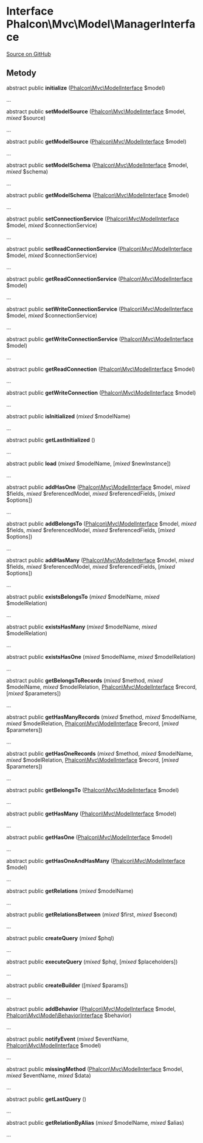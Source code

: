 # Interface **Phalcon\\Mvc\\Model\\ManagerInterface**

<a href="https://github.com/phalcon/cphalcon/blob/master/phalcon/mvc/model/managerinterface.zep" class="btn btn-default btn-sm">Source on GitHub</a>

## Metody

abstract public **initialize** ([Phalcon\Mvc\ModelInterface](/[[language]]/[[version]]/api/Phalcon_Mvc_ModelInterface) $model)

...

abstract public **setModelSource** ([Phalcon\Mvc\ModelInterface](/[[language]]/[[version]]/api/Phalcon_Mvc_ModelInterface) $model, *mixed* $source)

...

abstract public **getModelSource** ([Phalcon\Mvc\ModelInterface](/[[language]]/[[version]]/api/Phalcon_Mvc_ModelInterface) $model)

...

abstract public **setModelSchema** ([Phalcon\Mvc\ModelInterface](/[[language]]/[[version]]/api/Phalcon_Mvc_ModelInterface) $model, *mixed* $schema)

...

abstract public **getModelSchema** ([Phalcon\Mvc\ModelInterface](/[[language]]/[[version]]/api/Phalcon_Mvc_ModelInterface) $model)

...

abstract public **setConnectionService** ([Phalcon\Mvc\ModelInterface](/[[language]]/[[version]]/api/Phalcon_Mvc_ModelInterface) $model, *mixed* $connectionService)

...

abstract public **setReadConnectionService** ([Phalcon\Mvc\ModelInterface](/[[language]]/[[version]]/api/Phalcon_Mvc_ModelInterface) $model, *mixed* $connectionService)

...

abstract public **getReadConnectionService** ([Phalcon\Mvc\ModelInterface](/[[language]]/[[version]]/api/Phalcon_Mvc_ModelInterface) $model)

...

abstract public **setWriteConnectionService** ([Phalcon\Mvc\ModelInterface](/[[language]]/[[version]]/api/Phalcon_Mvc_ModelInterface) $model, *mixed* $connectionService)

...

abstract public **getWriteConnectionService** ([Phalcon\Mvc\ModelInterface](/[[language]]/[[version]]/api/Phalcon_Mvc_ModelInterface) $model)

...

abstract public **getReadConnection** ([Phalcon\Mvc\ModelInterface](/[[language]]/[[version]]/api/Phalcon_Mvc_ModelInterface) $model)

...

abstract public **getWriteConnection** ([Phalcon\Mvc\ModelInterface](/[[language]]/[[version]]/api/Phalcon_Mvc_ModelInterface) $model)

...

abstract public **isInitialized** (*mixed* $modelName)

...

abstract public **getLastInitialized** ()

...

abstract public **load** (*mixed* $modelName, [*mixed* $newInstance])

...

abstract public **addHasOne** ([Phalcon\Mvc\ModelInterface](/[[language]]/[[version]]/api/Phalcon_Mvc_ModelInterface) $model, *mixed* $fields, *mixed* $referencedModel, *mixed* $referencedFields, [*mixed* $options])

...

abstract public **addBelongsTo** ([Phalcon\Mvc\ModelInterface](/[[language]]/[[version]]/api/Phalcon_Mvc_ModelInterface) $model, *mixed* $fields, *mixed* $referencedModel, *mixed* $referencedFields, [*mixed* $options])

...

abstract public **addHasMany** ([Phalcon\Mvc\ModelInterface](/[[language]]/[[version]]/api/Phalcon_Mvc_ModelInterface) $model, *mixed* $fields, *mixed* $referencedModel, *mixed* $referencedFields, [*mixed* $options])

...

abstract public **existsBelongsTo** (*mixed* $modelName, *mixed* $modelRelation)

...

abstract public **existsHasMany** (*mixed* $modelName, *mixed* $modelRelation)

...

abstract public **existsHasOne** (*mixed* $modelName, *mixed* $modelRelation)

...

abstract public **getBelongsToRecords** (*mixed* $method, *mixed* $modelName, *mixed* $modelRelation, [Phalcon\Mvc\ModelInterface](/[[language]]/[[version]]/api/Phalcon_Mvc_ModelInterface) $record, [*mixed* $parameters])

...

abstract public **getHasManyRecords** (*mixed* $method, *mixed* $modelName, *mixed* $modelRelation, [Phalcon\Mvc\ModelInterface](/[[language]]/[[version]]/api/Phalcon_Mvc_ModelInterface) $record, [*mixed* $parameters])

...

abstract public **getHasOneRecords** (*mixed* $method, *mixed* $modelName, *mixed* $modelRelation, [Phalcon\Mvc\ModelInterface](/[[language]]/[[version]]/api/Phalcon_Mvc_ModelInterface) $record, [*mixed* $parameters])

...

abstract public **getBelongsTo** ([Phalcon\Mvc\ModelInterface](/[[language]]/[[version]]/api/Phalcon_Mvc_ModelInterface) $model)

...

abstract public **getHasMany** ([Phalcon\Mvc\ModelInterface](/[[language]]/[[version]]/api/Phalcon_Mvc_ModelInterface) $model)

...

abstract public **getHasOne** ([Phalcon\Mvc\ModelInterface](/[[language]]/[[version]]/api/Phalcon_Mvc_ModelInterface) $model)

...

abstract public **getHasOneAndHasMany** ([Phalcon\Mvc\ModelInterface](/[[language]]/[[version]]/api/Phalcon_Mvc_ModelInterface) $model)

...

abstract public **getRelations** (*mixed* $modelName)

...

abstract public **getRelationsBetween** (*mixed* $first, *mixed* $second)

...

abstract public **createQuery** (*mixed* $phql)

...

abstract public **executeQuery** (*mixed* $phql, [*mixed* $placeholders])

...

abstract public **createBuilder** ([*mixed* $params])

...

abstract public **addBehavior** ([Phalcon\Mvc\ModelInterface](/[[language]]/[[version]]/api/Phalcon_Mvc_ModelInterface) $model, [Phalcon\Mvc\Model\BehaviorInterface](/[[language]]/[[version]]/api/Phalcon_Mvc_Model_BehaviorInterface) $behavior)

...

abstract public **notifyEvent** (*mixed* $eventName, [Phalcon\Mvc\ModelInterface](/[[language]]/[[version]]/api/Phalcon_Mvc_ModelInterface) $model)

...

abstract public **missingMethod** ([Phalcon\Mvc\ModelInterface](/[[language]]/[[version]]/api/Phalcon_Mvc_ModelInterface) $model, *mixed* $eventName, *mixed* $data)

...

abstract public **getLastQuery** ()

...

abstract public **getRelationByAlias** (*mixed* $modelName, *mixed* $alias)

...